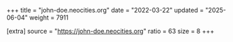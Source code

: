 +++
title = "john-doe.neocities.org"
date = "2022-03-22"
updated = "2025-06-04"
weight = 7911

[extra]
source = "https://john-doe.neocities.org"
ratio = 63
size = 8
+++
